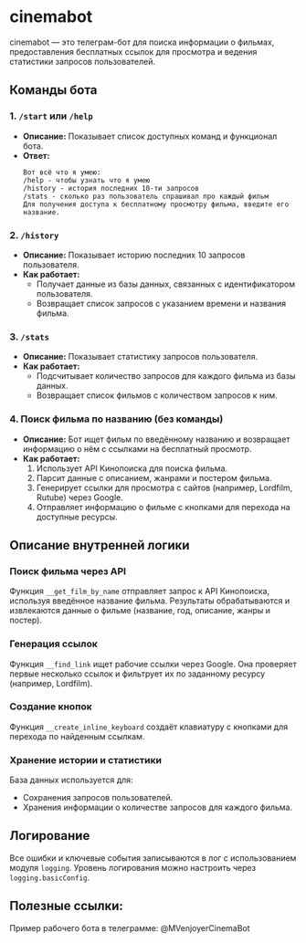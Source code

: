 # cinemabot

cinemabot — это телеграм-бот для поиска информации о фильмах, предоставления бесплатных ссылок для просмотра и ведения статистики запросов пользователей.

## Команды бота

### 1. `/start` или `/help`
- **Описание:** Показывает список доступных команд и функционал бота.
- **Ответ:**
    ```
    Вот всё что я умею:
    /help - чтобы узнать что я умею
    /history - история последних 10-ти запросов
    /stats - сколько раз пользователь спрашивал про каждый фильм
    Для получения доступа к бесплатному просмотру фильма, введите его название.
    ```

### 2. `/history`
- **Описание:** Показывает историю последних 10 запросов пользователя.
- **Как работает:**
  - Получает данные из базы данных, связанных с идентификатором пользователя.
  - Возвращает список запросов с указанием времени и названия фильма.

### 3. `/stats`
- **Описание:** Показывает статистику запросов пользователя.
- **Как работает:**
  - Подсчитывает количество запросов для каждого фильма из базы данных.
  - Возвращает список фильмов с количеством запросов к ним.

### 4. Поиск фильма по названию (без команды)
- **Описание:** Бот ищет фильм по введённому названию и возвращает информацию о нём с ссылками на бесплатный просмотр.
- **Как работает:**
  1. Использует API Кинопоиска для поиска фильма.
  2. Парсит данные с описанием, жанрами и постером фильма.
  3. Генерирует ссылки для просмотра с сайтов (например, Lordfilm, Rutube) через Google.
  4. Отправляет информацию о фильме с кнопками для перехода на доступные ресурсы.

## Описание внутренней логики

### Поиск фильма через API
Функция `__get_film_by_name` отправляет запрос к API Кинопоиска, используя введённое название фильма. Результаты обрабатываются и извлекаются данные о фильме (название, год, описание, жанры и постер).

### Генерация ссылок
Функция `__find_link` ищет рабочие ссылки через Google. Она проверяет первые несколько ссылок и фильтрует их по заданному ресурсу (например, Lordfilm).

### Создание кнопок
Функция `__create_inline_keyboard` создаёт клавиатуру с кнопками для перехода по найденным ссылкам.

### Хранение истории и статистики
База данных используется для:
- Сохранения запросов пользователей.
- Хранения информации о количестве запросов для каждого фильма.

## Логирование
Все ошибки и ключевые события записываются в лог с использованием модуля `logging`. Уровень логирования можно настроить через `logging.basicConfig`.

## Полезные ссылки:
Пример рабочего бота в телеграмме: @MVenjoyerCinemaBot 